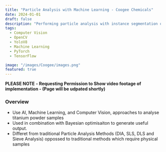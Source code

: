 ```yaml
---
title: "Particle Analysis with Machine Learning - Coogee Chemicals"
date: 2024-01-01
draft: false
description: "Performing particle analysis with instance segmentation on particle sample images"
tags:
  - Computer Vision
  - OpenCV
  - YoloV8
  - Machine Learning
  - PyTorch 
  - TensorFlow

image: "/images/Coogee/images.png"
featured: true
---
```


**PLEASE NOTE** 
**- Requesting Permission to Show video footage of implementation - (Page will be udpated shortly)**

### Overview 
- Use AI, Machine Learning, and Computer Vision, approaches to analyse titanium powder samples
- Used in combination with Bayesian optimisaiton to generate useful output.
- Differet from traditional Particle Analysis Methods (DIA, SLS, DLS and Sieve Analysis) oppossed to traditional methods which require physical samples


